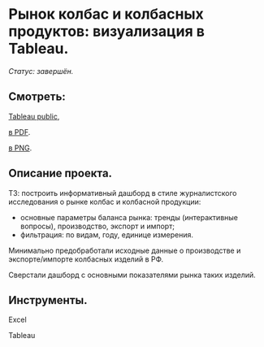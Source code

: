 # Рынок колбас и колбасных продуктов: визуализация в Tableau.

*Статус: завершён.*

## Смотреть:
[Tableau public](https://public.tableau.com/app/profile/niksan2730/viz/Sausage_Market/Dashboard1#1),

[в PDF](https://github.com/niksan-da/Portfolio/blob/main/Tableau_Sausage_Market/10--Tableau_Sausage_Market.pdf).

[в PNG](https://github.com/niksan-da/Portfolio/blob/main/Tableau_Sausage_Market/10--Tableau_Sausage_Market.png).

## Описание проекта.
ТЗ: построить информативный дашборд в стиле журналистского исследования о рынке колбас и колбасной продукции:
- основные параметры баланса рынка: тренды (интерактивные вопросы), производство, экспорт и импорт;
- фильтрация: по видам, году, единице измерения.

Минимально предобработали исходные данные о производстве и экспорте/импорте колбасных изделий в РФ.

Сверстали дашборд с основными показателями рынка таких изделий.

## Инструменты.
Excel

Tableau
